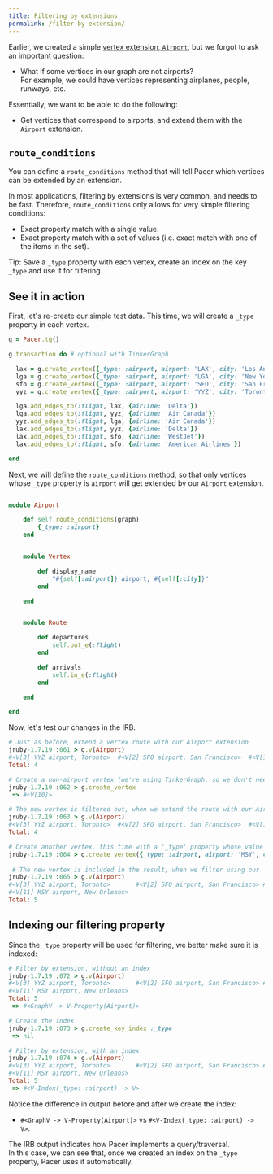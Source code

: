 ```yaml
---
title: Filtering by extensions
permalink: /filter-by-extension/
---
```



Earlier, we created a simple [vertex extension, `Airport`]({{site.baseurl}}/vertex-extensions/#create-an-extension), but we forgot to ask an important question:

 * What if some vertices in our graph are not airports?    
   For example, we could have vertices representing airplanes, people, runways, etc.
 

Essentially, we want to be able to do the following:

 * Get vertices that correspond to airports, and extend them with the `Airport` extension.


## `route_conditions`

You can define a `route_conditions` method that will tell Pacer which vertices can be extended by an extension.

In most applications, filtering by extensions is very common, and needs to be fast. 
Therefore, `route_conditions` only allows for very simple filtering conditions:

 * Exact property match with a single value.
 * Exact property match with a set of values (i.e. exact match with one of the items in the set).

<span class="label label-info">Tip:</span> Save a `_type` property with each vertex, create an index on the key `_type` and use it for filtering.


## See it in action

First, let's re-create our simple test data. This time, we will create a `_type` property in each vertex.

```ruby
g = Pacer.tg()

g.transaction do # optional with TinkerGraph

  lax = g.create_vertex({_type: :airport, airport: 'LAX', city: 'Los Angeles'})
  lga = g.create_vertex({_type: :airport, airport: 'LGA', city: 'New York'})
  sfo = g.create_vertex({_type: :airport, airport: 'SFO', city: 'San Francisco'})
  yyz = g.create_vertex({_type: :airport, airport: 'YYZ', city: 'Toronto'})

  lga.add_edges_to(:flight, lax, {airline: 'Delta'})
  lga.add_edges_to(:flight, yyz, {airline: 'Air Canada'})
  yyz.add_edges_to(:flight, lga, {airline: 'Air Canada'})
  lax.add_edges_to(:flight, yyz, {airline: 'Delta'})
  lax.add_edges_to(:flight, sfo, {airline: 'WestJet'})
  lax.add_edges_to(:flight, sfo, {airline: 'American Airlines'})

end
```

Next, we will define the `route_conditions` method, so that only vertices whose `_type` property is `airport` will get extended by our `Airport` extension.

```ruby

module Airport

    def self.route_conditions(graph)
        {_type: :airport}
    end


    module Vertex

        def display_name
            "#{self[:airport]} airport, #{self[:city]}"
        end

    end


    module Route

        def departures
            self.out_e(:flight)
        end

        def arrivals
            self.in_e(:flight)
        end

    end

end
```

Now, let's test our changes in the IRB.

```ruby
# Just as before, extend a vertex route with our Airport extension
jruby-1.7.19 :061 > g.v(Airport)
#<V[3] YYZ airport, Toronto>  #<V[2] SFO airport, San Francisco>  #<V[1] LGA airport, New York>   #<V[0] LAX airport, Los Angeles>  
Total: 4

# Create a non-airport vertex (we're using TinkerGraph, so we don't need a transaction)
jruby-1.7.19 :062 > g.create_vertex
 => #<V[10]> 

# The new vertex is filtered out, when we extend the route with our Airport extension
jruby-1.7.19 :063 > g.v(Airport)
#<V[3] YYZ airport, Toronto>  #<V[2] SFO airport, San Francisco>  #<V[1] LGA airport, New York>   #<V[0] LAX airport, Los Angeles>  
Total: 4

# Create another vertex, this time with a '_type' property whose value is 'airport'.
jruby-1.7.19 :064 > g.create_vertex({_type: :airport, airport: 'MSY', city: 'New Orleans'})
 
 # The new vertex is included in the result, when we filter using our `Airport` extension.
jruby-1.7.19 :065 > g.v(Airport)
#<V[3] YYZ airport, Toronto>       #<V[2] SFO airport, San Francisco> #<V[1] LGA airport, New York>      #<V[0] LAX airport, Los Angeles>  
#<V[11] MSY airport, New Orleans> 
Total: 5
```


## Indexing our filtering property

Since the `_type` property will be used for filtering, we better make sure it is indexed:

```ruby
# Filter by extension, without an index
jruby-1.7.19 :072 > g.v(Airport)
#<V[3] YYZ airport, Toronto>       #<V[2] SFO airport, San Francisco> #<V[1] LGA airport, New York>      #<V[0] LAX airport, Los Angeles>  
#<V[11] MSY airport, New Orleans> 
Total: 5
 => #<GraphV -> V-Property(Airport)> 

# Create the index
jruby-1.7.19 :073 > g.create_key_index :_type
 => nil 

# Filter by extension, with an index
jruby-1.7.19 :074 > g.v(Airport)
#<V[3] YYZ airport, Toronto>       #<V[2] SFO airport, San Francisco> #<V[1] LGA airport, New York>      #<V[0] LAX airport, Los Angeles>  
#<V[11] MSY airport, New Orleans> 
Total: 5
 => #<V-Index(_type: :airport) -> V>
```

Notice the difference in output before and after we create the index:

 - `#<GraphV -> V-Property(Airport)>` vs `#<V-Index(_type: :airport) -> V>`.

The IRB output indicates how Pacer implements a query/traversal.     
In this case, we can see that, once we created an index on the `_type` property, Pacer uses it automatically.




